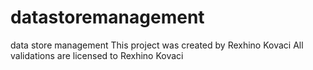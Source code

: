 # datastoremanagement
data store management
This project was created by Rexhino Kovaci 
All validations are licensed to Rexhino Kovaci
